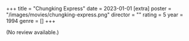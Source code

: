 +++
title = "Chungking Express"
date = 2023-01-01
[extra]
poster = "/images/movies/chungking-express.png"
director = ""
rating = 5
year = 1994
genre = []
+++

(No review available.)
